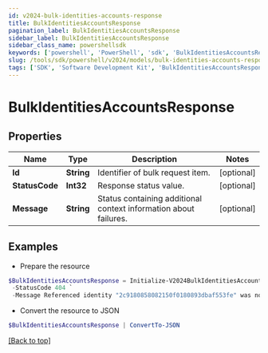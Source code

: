 ```yaml
---
id: v2024-bulk-identities-accounts-response
title: BulkIdentitiesAccountsResponse
pagination_label: BulkIdentitiesAccountsResponse
sidebar_label: BulkIdentitiesAccountsResponse
sidebar_class_name: powershellsdk
keywords: ['powershell', 'PowerShell', 'sdk', 'BulkIdentitiesAccountsResponse', 'V2024BulkIdentitiesAccountsResponse'] 
slug: /tools/sdk/powershell/v2024/models/bulk-identities-accounts-response
tags: ['SDK', 'Software Development Kit', 'BulkIdentitiesAccountsResponse', 'V2024BulkIdentitiesAccountsResponse']
---
```



# BulkIdentitiesAccountsResponse

## Properties

Name | Type | Description | Notes
------------ | ------------- | ------------- | -------------
**Id** | **String** | Identifier of bulk request item. | [optional] 
**StatusCode** | **Int32** | Response status value. | [optional] 
**Message** | **String** | Status containing additional context information about failures. | [optional] 

## Examples

- Prepare the resource
```powershell
$BulkIdentitiesAccountsResponse = Initialize-V2024BulkIdentitiesAccountsResponse  -Id 2c9180858082150f0180893dbaf553fe `
 -StatusCode 404 `
 -Message Referenced identity "2c9180858082150f0180893dbaf553fe" was not found.
```

- Convert the resource to JSON
```powershell
$BulkIdentitiesAccountsResponse | ConvertTo-JSON
```


[[Back to top]](#) 

